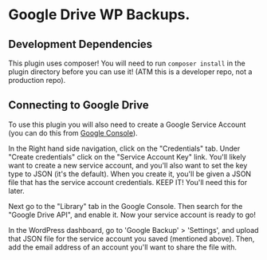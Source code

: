 # Google Drive WP Backups.

## Development Dependencies

This plugin uses composer! You will need to run `composer install` in the plugin directory before you can use it! (ATM this is a developer repo, not a production repo).

## Connecting to Google Drive

To use this plugin you will also need to create a Google Service Account (you can do this from [Google Console](https://console.cloud.google.com)).

In the Right hand side navigation, click on the "Credentials" tab. Under "Create credentials" click on the "Service Account Key" link. You'll likely want to create a new service account, and you'll also want to set the key type to JSON (it's the default). When you create it, you'll be given a JSON file that has the service account credentials. KEEP IT! You'll need this for later.

Next go to the "Library" tab in the Google Console. Then search for the "Google Drive API", and enable it. Now your service account is ready to go!

In the WordPress dashboard, go to 'Google Backup' > 'Settings', and upload that JSON file for the service account you saved (mentioned above). Then, add the email address of an account you'll want to share the file with.
